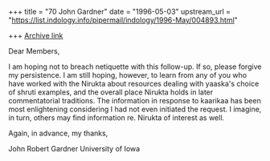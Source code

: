 +++
title = "70 John Gardner"
date = "1996-05-03"
upstream_url = "https://list.indology.info/pipermail/indology/1996-May/004893.html"

+++
[Archive link](https://list.indology.info/pipermail/indology/1996-May/004893.html)


Dear Members,

I am hoping not to breach netiquette with this follow-up.  If so, please 
forgive my persistence.  I am still hoping, however, to learn from any of 
you who have worked with the Nirukta about resources dealing with 
yaaska's choice of shruti examples, and the overall place Nirukta holds 
in later commentatorial traditions.  The information in response to 
kaarikaa has been most enlightening considering I had not even initiated 
the request.  I imagine, in turn, others may find information re. Nirukta 
of interest as well.

Again, in advance, my thanks,

John Robert Gardner
University of Iowa





